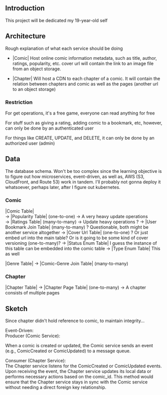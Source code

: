 ## Introduction
This project will be dedicated my 19-year-old self

## Architecture
Rough explanation of what each service should be doing

- |Comic|
Host online comic information metadata, such as title, author, ratings, popularity, etc. 
cover url will contain the link to an image file from an object storage.

- |Chapter|
Will host a CDN to each chapter of a comic. It will contain the relation between chapters 
and comic as well as the pages (another url to an object storage)

### Restriction
For get operations, it's a free game, everyone can read anything for free

For stuff such as giving a rating, adding comic to a bookmark, etc, however, can only be done by an authenticated user

For things like CREATE, UPDATE, and DELETE, it can only be done by an authorized user (admin)

## Data
The database schema. Won't be too complex since the learning objective is to figure out 
how microservices, event-driven, as well as, AWS (S3, CloudFront, and Route 53) work in tandem. 
I'll probably not gonna deploy it whatsoever, perhaps later, after I figure out kubernetes.

### Comic
|Comic Table|  
-> |Popularity Table| (one-to-one) -> A very heavy update operations  
-> |Ratings Table| (many-to-many) -> Update heavy operations ?
-> |User Bookmark Join Table| (many-to-many) ? Questionable, both might be another service altogether
-> |Cover Url Table| (one-to-one) ? Or just embed url into the main table? Or is it going to be some kind of cover versioning (one-to-many)?
-> |Status Enum Table| I guess the instance of this table can be embedded into the comic table
-> |Type Enum Table| This as well

|Genre Table|
-> |Comic-Genre Join Table| (many-to-many)

### Chapter
|Chapter Table|
-> |Chapter Page Table| (one-to-many) -> A chapter consists of multiple pages

## Sketch

Since chapter didn't hold reference to comic, to maintain integrity...

Event-Driven:  
Producer (Comic Service):

When a comic is created or updated, the Comic service sends an event (e.g., ComicCreated or ComicUpdated) to a message queue.

Consumer (Chapter Service):  
The Chapter service listens for the ComicCreated or ComicUpdated events. Upon receiving the event, the Chapter service updates its local data or performs necessary actions based on the comic_id.
This method would ensure that the Chapter service stays in sync with the Comic service without needing a direct foreign key relationship.


